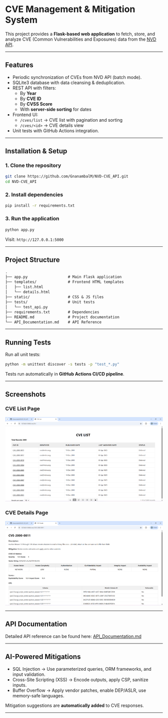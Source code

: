 # CVE Management & Mitigation System

This project provides a **Flask-based web application** to fetch, store, and analyze CVE (Common Vulnerabilities and Exposures) data from the [NVD API](https://nvd.nist.gov/developers).  

---

## Features
- Periodic synchronization of CVEs from NVD API (batch mode).
- SQLite3 database with data cleansing & deduplication.
- REST API with filters:
  - By **Year**
  - By **CVE ID**
  - By **CVSS Score**
  - With **server-side sorting** for dates
- Frontend UI:
  - `/cves/list` → CVE list with pagination and sorting
  - `/cves/<id>` → CVE details view
- Unit tests with GitHub Actions integration.

---

## Installation & Setup

### 1. Clone the repository
```bash
git clone https://github.com/GnanambalM/NVD-CVE_API.git
cd NVD-CVE_API
```

### 2. Install dependencies
```bash
pip install -r requirements.txt
```

### 3. Run the application
```bash
python app.py
```
Visit: `http://127.0.0.1:5000`

---

## Project Structure
```
.
├── app.py                  # Main Flask application
├── templates/              # Frontend HTML templates
│   ├── list.html
│   └── details.html
├── static/                 # CSS & JS files
├── tests/                  # Unit tests
│   └── test_api.py
├── requirements.txt        # Dependencies
├── README.md               # Project documentation
└── API_Documentation.md    # API Reference
```

---

## Running Tests
Run all unit tests:
```bash
python -m unittest discover -s tests -p "test_*.py"
```

Tests run automatically in **GitHub Actions CI/CD pipeline**.

---

## Screenshots

### CVE List Page
![CVE List Page](docs/screenshots/cve_list.png)

### CVE Details Page
![CVE Details Page](docs/screenshots/cve_details.png)

---

## API Documentation
Detailed API reference can be found here: [API_Documentation.md](API_Documentation.md)

---

## AI-Powered Mitigations
- SQL Injection → Use parameterized queries, ORM frameworks, and input validation.  
- Cross-Site Scripting (XSS) → Encode outputs, apply CSP, sanitize inputs.  
- Buffer Overflow → Apply vendor patches, enable DEP/ASLR, use memory-safe languages.  

Mitigation suggestions are **automatically added** to CVE responses.

---
